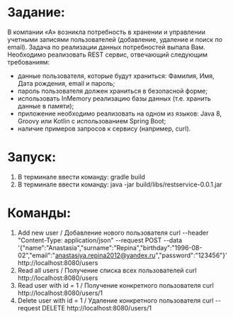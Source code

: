 
# Задание:
В компании «А» возникла потребность в хранении и управлении учетными записями
пользователей (добавление, удаление и поиск по email). Задача по реализации данных
потребностей выпала Вам. Необходимо реализовать REST сервис, отвечающий следующим
требованиям:
- данные пользователя, которые будут храниться: Фамилия, Имя, Дата рождения, email и
пароль;
- пароль пользователя должен храниться в безопасной форме;
- использовать InMemory реализацию базы данных (т.е. хранить данные в памяти);
- приложение необходимо реализовать на одном из языков: Java 8, Groovy или Kotlin с
использованием Spring Boot;
- наличие примеров запросов к сервису (например, curl).

# Запуск:
1) В терминале ввести команду: gradle build
2) В терминале ввести команду: java -jar build/libs/restservice-0.0.1.jar

# Команды:
1) Add new user / Добавление нового пользователя
curl --header "Content-Type: application/json" --request POST --data '{"name":"Anastasia","surname":"Repina","birthday":"1996-08-02","email":"anastasiya.repina2012@yandex.ru","password":"123456"}' http://localhost:8080/users
2) Read all users / Получение списка всех пользователей
curl http://localhost:8080/users
3) Read user with id = 1 / Получение конкретного пользователя
curl http://localhost:8080/users/1
4) Delete user with id = 1 / Удаление конкретного пользователя
curl --request DELETE http://localhost:8080/users/1
